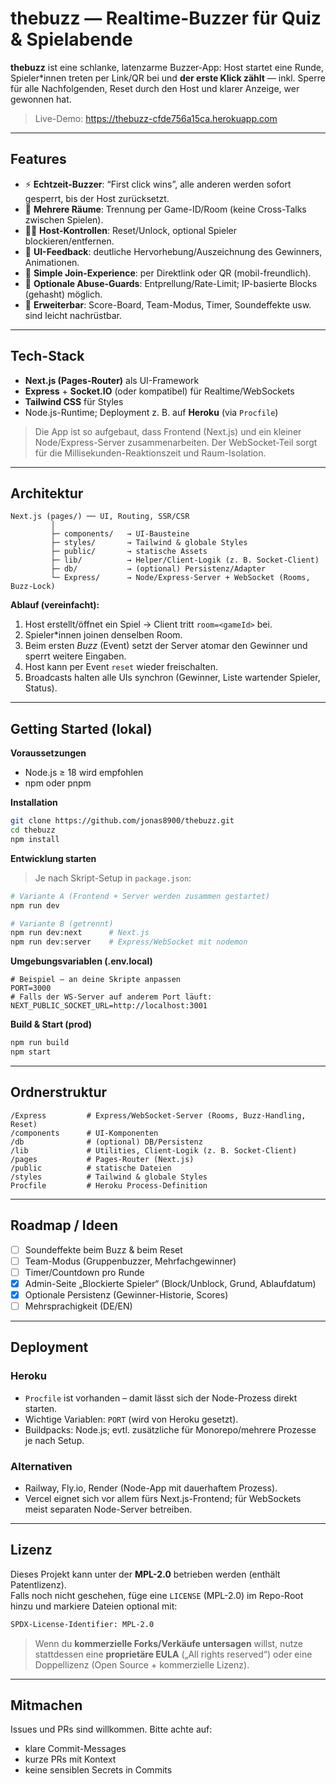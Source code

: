 # thebuzz — Realtime-Buzzer für Quiz & Spielabende

**thebuzz** ist eine schlanke, latenzarme Buzzer-App: Host startet eine Runde, Spieler*innen treten per Link/QR bei und **der erste Klick zählt** — inkl. Sperre für alle Nachfolgenden, Reset durch den Host und klarer Anzeige, wer gewonnen hat.

> Live-Demo: https://thebuzz-cfde756a15ca.herokuapp.com

---

## Features

- ⚡ **Echtzeit-Buzzer**: “First click wins”, alle anderen werden sofort gesperrt, bis der Host zurücksetzt.  
- 👥 **Mehrere Räume**: Trennung per Game-ID/Room (keine Cross-Talks zwischen Spielen).  
- 👩‍⚖️ **Host-Kontrollen**: Reset/Unlock, optional Spieler blockieren/entfernen.  
- 🎉 **UI-Feedback**: deutliche Hervorhebung/Auszeichnung des Gewinners, Animationen.  
- 📲 **Simple Join-Experience**: per Direktlink oder QR (mobil-freundlich).  
- 🔐 **Optionale Abuse-Guards**: Entprellung/Rate-Limit; IP-basierte Blocks (gehasht) möglich.  
- 🧩 **Erweiterbar**: Score-Board, Team-Modus, Timer, Soundeffekte usw. sind leicht nachrüstbar.

---

## Tech-Stack

- **Next.js (Pages-Router)** als UI-Framework  
- **Express** + **Socket.IO** (oder kompatibel) für Realtime/WebSockets  
- **Tailwind CSS** für Styles  
- Node.js-Runtime; Deployment z. B. auf **Heroku** (via `Procfile`)

> Die App ist so aufgebaut, dass Frontend (Next.js) und ein kleiner Node/Express-Server zusammenarbeiten. Der WebSocket-Teil sorgt für die Millisekunden-Reaktionszeit und Raum-Isolation.

---

## Architektur

```
Next.js (pages/) ── UI, Routing, SSR/CSR
         │
         ├─ components/   → UI-Bausteine
         ├─ styles/       → Tailwind & globale Styles
         ├─ public/       → statische Assets
         ├─ lib/          → Helper/Client-Logik (z. B. Socket-Client)
         ├─ db/           → (optional) Persistenz/Adapter
         └─ Express/      → Node/Express-Server + WebSocket (Rooms, Buzz-Lock)
```

**Ablauf (vereinfacht):**

1. Host erstellt/öffnet ein Spiel → Client tritt `room=<gameId>` bei.  
2. Spieler*innen joinen denselben Room.  
3. Beim ersten *Buzz* (Event) setzt der Server atomar den Gewinner und sperrt weitere Eingaben.  
4. Host kann per Event `reset` wieder freischalten.  
5. Broadcasts halten alle UIs synchron (Gewinner, Liste wartender Spieler, Status).

---

## Getting Started (lokal)

**Voraussetzungen**

- Node.js ≥ 18 wird empfohlen
- npm oder pnpm

**Installation**

```bash
git clone https://github.com/jonas8900/thebuzz.git
cd thebuzz
npm install
```

**Entwicklung starten**

> Je nach Skript-Setup in `package.json`:
```bash
# Variante A (Frontend + Server werden zusammen gestartet)
npm run dev

# Variante B (getrennt)
npm run dev:next      # Next.js
npm run dev:server    # Express/WebSocket mit nodemon
```

**Umgebungsvariablen (.env.local)**

```env
# Beispiel – an deine Skripte anpassen
PORT=3000
# Falls der WS-Server auf anderem Port läuft:
NEXT_PUBLIC_SOCKET_URL=http://localhost:3001
```

**Build & Start (prod)**

```bash
npm run build
npm start
```

---

## Ordnerstruktur

```
/Express         # Express/WebSocket-Server (Rooms, Buzz-Handling, Reset)
/components      # UI-Komponenten
/db              # (optional) DB/Persistenz
/lib             # Utilities, Client-Logik (z. B. Socket-Client)
/pages           # Pages-Router (Next.js)
/public          # statische Dateien
/styles          # Tailwind & globale Styles
Procfile         # Heroku Process-Definition
```

---

## Roadmap / Ideen

- [ ] Soundeffekte beim Buzz & beim Reset
- [ ] Team-Modus (Gruppenbuzzer, Mehrfachgewinner)
- [ ] Timer/Countdown pro Runde
- [X] Admin-Seite „Blockierte Spieler“ (Block/Unblock, Grund, Ablaufdatum)
- [X] Optionale Persistenz (Gewinner-Historie, Scores)
- [ ] Mehrsprachigkeit (DE/EN)

---

## Deployment

### Heroku

- `Procfile` ist vorhanden – damit lässt sich der Node-Prozess direkt starten.  
- Wichtige Variablen: `PORT` (wird von Heroku gesetzt).  
- Buildpacks: Node.js; evtl. zusätzliche für Monorepo/mehrere Prozesse je nach Setup.

### Alternativen

- Railway, Fly.io, Render (Node-App mit dauerhaftem Prozess).  
- Vercel eignet sich vor allem fürs Next.js-Frontend; für WebSockets meist separaten Node-Server betreiben.

---

## Lizenz

Dieses Projekt kann unter der **MPL-2.0** betrieben werden (enthält Patentlizenz).  
Falls noch nicht geschehen, füge eine `LICENSE` (MPL-2.0) im Repo-Root hinzu und markiere Dateien optional mit:

```txt
SPDX-License-Identifier: MPL-2.0
```

> Wenn du **kommerzielle Forks/Verkäufe untersagen** willst, nutze stattdessen eine **proprietäre EULA** („All rights reserved“) oder eine Doppellizenz (Open Source + kommerzielle Lizenz).

---

## Mitmachen

Issues und PRs sind willkommen. Bitte achte auf:
- klare Commit-Messages
- kurze PRs mit Kontext
- keine sensiblen Secrets in Commits
```
